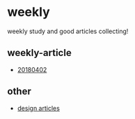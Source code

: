 # weekly 
weekly study and good articles collecting!

## weekly-article

* [20180402](https://github.com/yueziyao/weekly/issues/2)

## other

* [design articles](https://github.com/yueziyao/weekly/issues/1)
